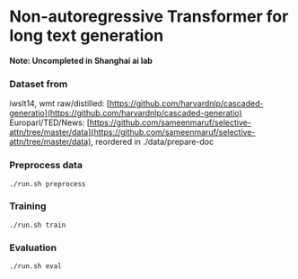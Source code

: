 # Non-autoregressive Transformer for long text generation 

**Note: Uncompleted in Shanghai ai lab**
### Dataset from
iwslt14, wmt raw/distilled: [https://github.com/harvardnlp/cascaded-generatio](https://github.com/harvardnlp/cascaded-generatio)
Europarl/TED/News: [https://github.com/sameenmaruf/selective-attn/tree/master/data](https://github.com/sameenmaruf/selective-attn/tree/master/data), reordered in ./data/prepare-doc

### Preprocess data
    ./run.sh preprocess

### Training
    ./run.sh train

### Evaluation
    ./run.sh eval

